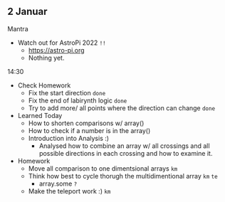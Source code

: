 ## 2 Januar

Mantra

* Watch out for AstroPi 2022 `!!`
  * https://astro-pi.org
  * Nothing yet.

14:30

* Check Homework
  * Fix the start direction `done`
  * Fix the end of labirynth logic `done`
  * Try to add more/ all points where the direction can change `done`
* Learned Today
  * How to shorten comparisons w/ array()
  * How to check if a number is in the array()
  * Introduction into Analysis :)
    * Analysed how to combine an array w/ all crossings and all possible directions in each crossing and how to examine it.
* Homework
  * Move all comparison to one dimentsional arrays `km`
  * Think how best to cycle thorugh the multidimentional array `km` `te`
    * array.some `?`
  * Make the teleport work :) `km`